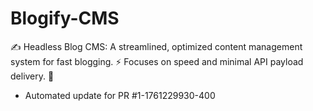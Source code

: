 # Blogify-CMS
✍️ Headless Blog CMS: A streamlined, optimized content management system for fast blogging. ⚡ Focuses on speed and minimal API payload delivery. 📄


- Automated update for PR #1-1761229930-400
